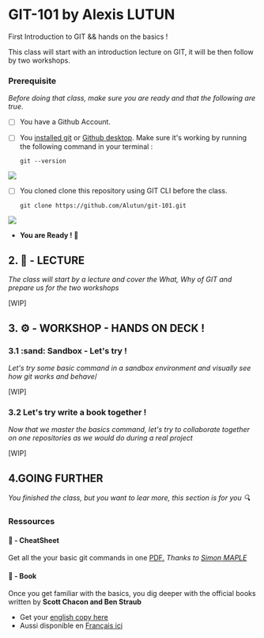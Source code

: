 # GIT-101 by Alexis LUTUN

First Introduction to GIT && hands on the basics !

This class will start with an introduction lecture on GIT, it will be then follow by two workshops.

### Prerequisite

_Before doing that class, make sure you are ready and that the following are true_.

- [ ] You have a Github Account.
- [ ] You [installed git](https://git-scm.com/book/en/v2/Getting-Started-Installing-Git/) or [Github desktop](https://desktop.github.com/). Make sure it's working by running the following command in your terminal  :

  ``` git --version ```  

![](./Ressources/img/screenTerminal.png)

- [ ] You cloned clone this repository using GIT CLI before the class.

  ``` git clone https://github.com/Alutun/git-101.git ```

![](./Ressources/img/clone.png)

- **You are Ready !  :rocket:**


## 2. :blue_book: - LECTURE

_The class will start by a lecture and cover the What, Why of GIT and prepare us for the two workshops_

[WIP]

## 3. :gear: - WORKSHOP - HANDS ON DECK !

### 3.1 :sand:  Sandbox - Let's try !

_Let's try some basic command in a sandbox environment and visually see how git works and behave_/

[WIP]

### 3.2 Let's try write a book together !

_Now that we master the basics command, let's try to collaborate together on one repositories as we would do during a real project_

[WIP]

## 4.GOING FURTHER

_You finished the class, but you want to lear more, this section is for you :mag:_

### Ressources

#### :bookmark_tabs: - CheatSheet

Get all the your basic git commands in one [PDF.](./Ressources/git-cheat-sheet.pdf)
_Thanks to [Simon MAPLE](https://www.jrebel.com/blog/git-cheat-sheet)_

#### :green_book: - Book

Once you get familiar with the basics, you dig deeper with the official books written by **Scott Chacon and Ben Straub**
- Get your [english copy here](https://git-scm.com/book/en/v2)
- Aussi disponible en [Français ici](https://git-scm.com/book/fr/v2)

